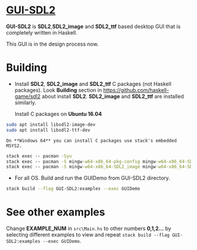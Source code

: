 # [GUI-SDL2][]

**GUI-SDL2** is **SDL2**,**SDL2_image** and **SDL2_ttf** based desktop GUI that is completely written in Haskell.

This GUI is in the design process now. 
 
# Building

-   Install **SDL2**, **SDL2_image** and **SDL2_ttf** C packages (not Haskell packages). 
    Look **Building** section in https://github.com/haskell-game/sdl2 about install **SDL2**.
    **SDL2_image** and **SDL2_ttf** are installed similarly.
    
    Install C packages on **Ubuntu 16.04**
``` sh
sudo apt install libsdl2-image-dev
sudo apt install libsdl2-ttf-dev
```

    On **Windows 64** you can install C packages use stack's embedded MSYS2.
``` bat
stack exec -- pacman -Syu
stack exec -- pacman -S mingw-w64-x86_64-pkg-config mingw-w64-x86_64-SDL2
stack exec -- pacman -S mingw-w64-x86_64-SDL2_image mingw-w64-x86_64-SDL2_ttf
```

-   For all OS.  Build and run the GUIDemo from GUI-SDL2 directory.
``` sh
stack build --flag GUI-SDL2:examples --exec GUIDemo
```

# See other examples

Change **EXAMPLE_NUM** in `src\Main.hs` to other numbers **0,1,2...** by selecting different examples to view and repeat `stack build --flag GUI-SDL2:examples --exec GUIDemo`. 

[GUI-SDL2]: https://github.com/KolodeznyDiver/GUI-SDL2

